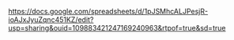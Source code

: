 https://docs.google.com/spreadsheets/d/1pJSMhcALJPesjR-ioAJxJyuZqnc451KZ/edit?usp=sharing&ouid=109883421247169240963&rtpof=true&sd=true
